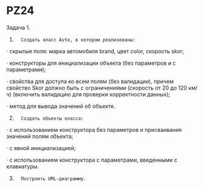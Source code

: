 # PZ24
Задача 1.

1.       Создать класс Avto, в котором реализованы:

·          скрытые поля: марка автомобиля brand, цвет color, скорость skor;

·          конструкторы для инициализации объекта (без параметров и с параметрами);

·          свойства для доступа ко всем полям (без валидации), причем свойство Skor должно быть с ограничениями (скорость от 20 до 120 км/ч) (включить валидацию для проверки корректности данных);

·          метод для вывода значений об объекте.

2.       Создать объекты класса:

·          с использованием конструктора без параметров и присваивания значений полям объекта;

·          с явной инициализацией;

·          с использованием конструктора с параметрами, введенными с клавиатуры.

3.       Построить UML-диаграмму.


